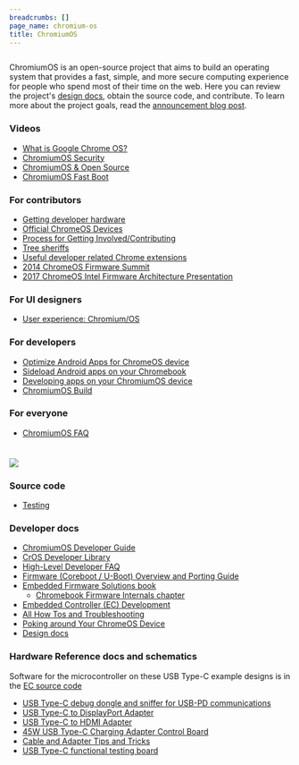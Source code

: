 ```yaml
---
breadcrumbs: []
page_name: chromium-os
title: ChromiumOS
---
```


<div class="two-column-container">
<div class="column">

ChromiumOS is an open-source project that aims to build an operating system
that provides a fast, simple, and more secure computing experience for people
who spend most of their time on the web. Here you can review the project's
[design docs](/chromium-os/chromiumos-design-docs),
obtain the source code, and contribute. To learn more about the project goals,
read the [announcement blog
post](http://googleblog.blogspot.com/2009/11/releasing-chromium-os-open-source.html).

### Videos

*   [What is Google Chrome
            OS?](https://www.youtube.com/watch?v=LwVX42Amcak)
*   [ChromiumOS Security](http://www.youtube.com/watch?v=A9WVmNfgjtQ)
*   [ChromiumOS & Open Source](http://www.youtube.com/watch?v=KA5RQv9mBoY)
*   [ChromiumOS Fast Boot](http://www.youtube.com/watch?v=mTFfl7AjNfI)

### For contributors

*   [Getting developer hardware](/chromium-os/getting-dev-hardware)
*   [Official ChromeOS
            Devices](/chromium-os/developer-information-for-chrome-os-devices)
*   [Process for Getting
            Involved/Contributing](https://chromium.googlesource.com/chromiumos/docs/+/HEAD/contributing.md)
*   [Tree sheriffs](/developers/tree-sheriffs/sheriff-details-chromium-os)
*   [Useful developer related Chrome
            extensions](/developers/useful-extensions)
*   [2014 ChromeOS Firmware Summit](/chromium-os/2014-firmware-summit)
*   [2017 ChromeOS Intel Firmware Architecture
            Presentation](https://docs.google.com/a/chromium.org/viewer?a=v&pid=sites&srcid=Y2hyb21pdW0ub3JnfGRldnxneDo1NGY1YWViZDBkN2JjOTky)

### For UI designers

*   [User experience: Chromium/OS](/user-experience)

### For developers

*   [Optimize Android Apps for ChromeOS device](/chromium-os/android-apps)
*   [Sideload Android apps on your
            Chromebook](/chromium-os/sideload-android-apps-on-chromebook)
*   [Developing apps on your ChromiumOS
            device](/chromium-os/developing-apps-on-your-chromium-os-device)
*   [ChromiumOS Build](/chromium-os/build)

### For everyone

*   [ChromiumOS FAQ](/chromium-os/chromium-os-faq)

</div>
<div class="column">

### ![](/chromium-os/comp2_200x146.jpg)

### Source code

*   [Testing](/chromium-os/testing)

### Developer docs

*   [ChromiumOS Developer
            Guide](https://chromium.googlesource.com/chromiumos/docs/+/HEAD/developer_guide.md)
*   [CrOS Developer Library](/chromium-os/developer-library)
*   [High-Level Developer
            FAQ](/chromium-os/how-tos-and-troubleshooting/developer-faq)
*   [Firmware (Coreboot / U-Boot) Overview and Porting
            Guide](/chromium-os/firmware-porting-guide)
*   [Embedded Firmware Solutions
            book](https://link.springer.com/book/10.1007/978-1-4842-0070-4)
    *   [Chromebook Firmware Internals
                chapter](https://link.springer.com/chapter/10.1007/978-1-4842-0070-4_5)
*   [Embedded Controller (EC)
            Development](https://chromium.googlesource.com/chromiumos/platform/ec/+/HEAD/README.md)
*   [All How Tos and
            Troubleshooting](/chromium-os/how-tos-and-troubleshooting)
*   [Poking around Your ChromeOS
            Device](https://chromium.googlesource.com/chromiumos/docs/+/HEAD/developer_mode.md)
*   [Design docs](/chromium-os/chromiumos-design-docs)

### Hardware Reference docs and schematics

Software for the microcontroller on these USB Type-C example designs is in the
[EC source code](https://chromium.googlesource.com/chromiumos/platform/ec/+/HEAD/README.md)

*   [USB Type-C debug dongle and sniffer for USB-PD
            communications](/chromium-os/twinkie)
*   [USB Type-C to DisplayPort Adapter](/chromium-os/dingdong)
*   [USB Type-C to HDMI Adapter](/chromium-os/hoho)
*   [45W USB Type-C Charging Adapter Control
            Board](/chromium-os/minimuffin)
*   [Cable and Adapter Tips and
            Tricks](/chromium-os/cable-and-adapter-tips-and-tricks)
*   [USB Type-C functional testing board](/chromium-os/plankton)

</div>
</div>
